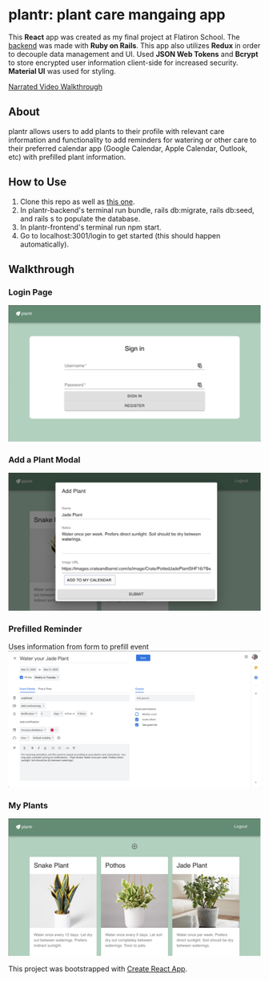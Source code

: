 # plantr: plant care mangaing app
This **React** app was created as my final project at Flatiron School. The [backend](https://github.com/christinamcmahon/plantr-backend) was made with **Ruby on Rails**. This app also utilizes **Redux** in order to decouple data management and UI. Used **JSON Web Tokens** and **Bcrypt** to store encrypted user information client-side for increased security. **Material UI** was used for styling.

[Narrated Video Walkthrough](https://youtu.be/xA3V4tK1dUI)

## About
plantr allows users to add plants to their profile with relevant care information and functionality to add reminders for watering or other care to their preferred calendar app (Google Calendar, Apple Calendar, Outlook, etc) with prefilled plant information. 

## How to Use
1. Clone this repo as well as [this one](https://github.com/christinamcmahon/plantr-backend).
2. In plantr-backend's terminal run bundle, rails db:migrate, rails db:seed, and rails s to populate the database.
3. In plantr-frontend's terminal run npm start.
4. Go to localhost:3001/login to get started (this should happen automatically).

## Walkthrough
### Login Page
!["login page"](/screenshots/login.png)

### Add a Plant Modal
!["Add Plant"](/screenshots/add_plant.png)

### Prefilled Reminder
Uses information from form to prefill event
!["Prefilled Reminder"](/screenshots/add_reminder.png)

### My Plants
!["All Plants"](/screenshots/plants.png)

This project was bootstrapped with [Create React App](https://github.com/facebook/create-react-app).
